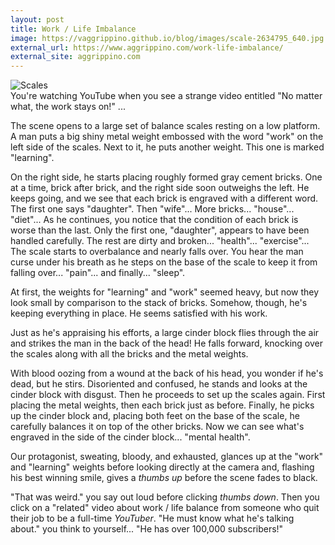 ```yaml
---
layout: post
title: Work / Life Imbalance
image: https://vaggrippino.github.io/blog/images/scale-2634795_640.jpg
external_url: https://www.aggrippino.com/work-life-imbalance/
external_site: aggrippino.com
---
```

<img style="display: block; margin: auto;" alt="Scales" src="https://vaggrippino.github.io/blog/images/scale-2634795_640.jpg">
You're watching YouTube when you see a strange video entitled "No matter what, the work stays on!" ...

The scene opens to a large set of balance scales resting on a low platform. A man puts a big shiny metal weight embossed with the word "work" on the left side of the scales. Next to it, he puts another weight. This one is marked "learning".

On the right side, he starts placing roughly formed gray cement bricks. One at a time, brick after brick, and the right side soon outweighs the left. He keeps going, and we see that each brick is engraved with a different word. The first one says "daughter". Then "wife"... More bricks... "house"... "diet"... As he continues, you notice that the condition of each brick is worse than the last. Only the first one, "daughter", appears to have been handled carefully. The rest are dirty and broken... "health"... "exercise"... The scale starts to overbalance and nearly falls over. You hear the man curse under his breath as he steps on the base of the scale to keep it from falling over... "pain"... and finally... "sleep".

At first, the weights for "learning" and "work" seemed heavy, but now they look small by comparison to the stack of bricks. Somehow, though, he's keeping everything in place. He seems satisfied with his work.

Just as he's appraising his efforts, a large cinder block flies through the air and strikes the man in the back of the head! He falls forward, knocking over the scales along with all the bricks and the metal weights.

With blood oozing from a wound at the back of his head, you wonder if he's dead, but he stirs. Disoriented and confused, he stands and looks at the cinder block with disgust. Then he proceeds to set up the scales again. First placing the metal weights, then each brick just as before. Finally, he picks up the cinder block and, placing both feet on the base of the scale, he carefully balances it on top of the other bricks. Now we can see what's engraved in the side of the cinder block... "mental health".

Our protagonist, sweating, bloody, and exhausted, glances up at the "work" and "learning" weights before looking directly at the camera and, flashing his best winning smile, gives a *thumbs up* before the scene fades to black.

"That was weird." you say out loud before clicking *thumbs down*. Then you click on a "related" video about work / life balance from someone who quit their job to be a full-time *YouTuber*. "He must know what he's talking about." you think to yourself... "He has over 100,000 subscribers!"
